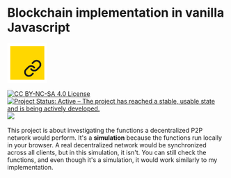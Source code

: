 # Blockchain implementation in vanilla Javascript
<img src="https://github.com/silvericarus/blockchain-js/blob/77756aa1706b2b62bceb65b46e9139983caebe0b/icon.png" width="91.5px">
<p style="float:left">
	<a href="https://creativecommons.org/licenses/by-nc-sa/4.0/"><img src="https://licensebuttons.net/l/by-nc-sa/4.0/88x31.png" alt="CC BY-NC-SA 4.0 License"></a>
	<a href="https://www.repostatus.org/#active"><img src="https://www.repostatus.org/badges/latest/active.svg" alt="Project Status: Active – The project has reached a stable, usable state and is being actively developed."></a>
	<img src="https://4.vercel.app/github/languageall/silvericarus/blockchain-js">
</p>
<p>
	This project is about investigating the functions a decentralized P2P network would perform. It's a <b>simulation</b> because the functions run locally
	in your browser. A real decentralized network would be synchronized across all clients, but in this simulation, it isn't.
	You can still check the functions, and even though it's a simulation, it would work similarly to my implementation.

</p>
